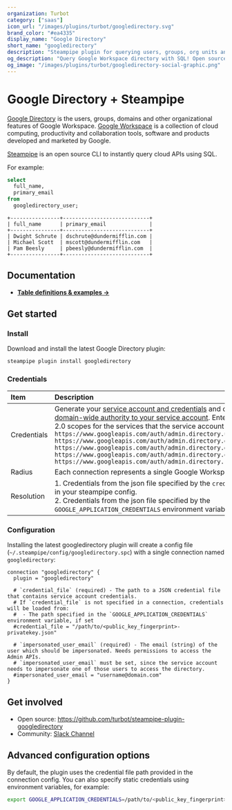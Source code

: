 ```yaml
---
organization: Turbot
category: ["saas"]
icon_url: "/images/plugins/turbot/googledirectory.svg"
brand_color: "#ea4335"
display_name: "Google Directory"
short_name: "googledirectory"
description: "Steampipe plugin for querying users, groups, org units and more from your Google Workspace directory."
og_description: "Query Google Workspace directory with SQL! Open source CLI. No DB required."
og_image: "/images/plugins/turbot/googledirectory-social-graphic.png"
---
```


# Google Directory + Steampipe

[Google Directory](https://developers.google.com/admin-sdk/directory) is the users, groups, domains and other organizational features of Google Workspace. [Google Workspace](https://workspace.google.com) is a collection of cloud computing, productivity and collaboration tools, software and products developed and marketed by Google.

[Steampipe](https://steampipe.io) is an open source CLI to instantly query cloud APIs using SQL.

For example:

```sql
select
  full_name,
  primary_email
from
  googledirectory_user;
```

```
+----------------+----------------------------+
| full_name      | primary_email              |
+----------------+----------------------------+
| Dwight Schrute | dschrute@dundermifflin.com |
| Michael Scott  | mscott@dundermifflin.com   |
| Pam Beesly     | pbeesly@dundermifflin.com  |
+----------------+----------------------------+
```

## Documentation

- **[Table definitions & examples →](/plugins/turbot/googledirectory/tables)**

## Get started

### Install

Download and install the latest Google Directory plugin:

```bash
steampipe plugin install googledirectory
```

### Credentials

| Item        | Description |
| :---------- | :-----------|
| Credentials | Generate your [service account and credentials](https://developers.google.com/admin-sdk/directory/v1/guides/delegation#create_the_service_account_and_credentials) and configure to [Delegate domain-wide authority to your service account](https://developers.google.com/admin-sdk/directory/v1/guides/delegation#delegate_domain-wide_authority_to_your_service_account). Enter the following OAuth 2.0 scopes for the services that the service account can access:<br />`https://www.googleapis.com/auth/admin.directory.user.readonly`<br />`https://www.googleapis.com/auth/admin.directory.domain.readonly`<br />`https://www.googleapis.com/auth/admin.directory.group.readonly`<br />`https://www.googleapis.com/auth/admin.directory.orgunit.readonly`<br />`https://www.googleapis.com/auth/admin.directory.rolemanagement.readonly` |
| Radius      | Each connection represents a single Google Workspace account. |
| Resolution  | 1. Credentials from the json file specified by the `credential_file` parameter in your steampipe config.<br />2. Credentials from the json file specified by the `GOOGLE_APPLICATION_CREDENTIALS` environment variable. |

### Configuration

Installing the latest googledirectory plugin will create a config file (`~/.steampipe/config/googledirectory.spc`) with a single connection named `googledirectory`:

```hcl
connection "googledirectory" {
  plugin = "googledirectory"

  # `credential_file` (required) - The path to a JSON credential file that contains service account credentials.
  # If `credential_file` is not specified in a connection, credentials will be loaded from:
  #  - The path specified in the `GOOGLE_APPLICATION_CREDENTIALS` environment variable, if set
  #credential_file = "/path/to/<public_key_fingerprint>-privatekey.json"

  # `impersonated_user_email` (required) - The email (string) of the user which should be impersonated. Needs permissions to access the Admin APIs.
  # `impersonated_user_email` must be set, since the service account needs to impersonate one of those users to access the directory.
  #impersonated_user_email = "username@domain.com"
}
```

## Get involved

- Open source: https://github.com/turbot/steampipe-plugin-googledirectory
- Community: [Slack Channel](https://join.slack.com/t/steampipe/shared_invite/zt-oij778tv-lYyRTWOTMQYBVAbtPSWs3g)

## Advanced configuration options

By default, the plugin uses the credential file path provided in the connection config. You can also specify static credentials using environment variables, for example:

```sh
export GOOGLE_APPLICATION_CREDENTIALS=/path/to/<public_key_fingerprint>-privatekey.json
```

